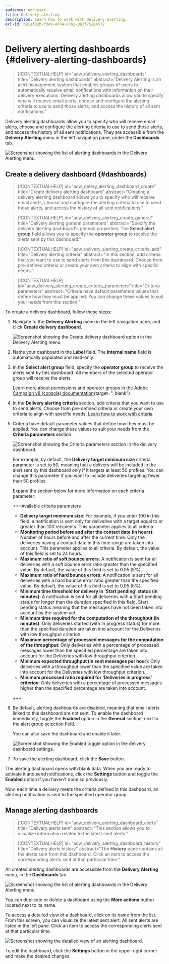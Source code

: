 ```yaml
---
audience: end-user
title: Delivery alerting
description: Learn how to work with delivery alerting.
exl-id: b91ef82b-f3e9-4704-87a2-0e3f75104572
---
```

# Delivery alerting dashboards {#delivery-alerting-dashboards}

>[!CONTEXTUALHELP]
>id="acw_delivery_alerting_dashboards"
>title="Delivery alerting dashboards"
>abstract="Delivery Alerting is an alert management system that enables groups of users to automatically receive email notifications with information on their delivery executions. Delivery alerting dashboards allow you to specify who will receive email alerts, choose and configure the alerting criteria to use to send those alerts, and access the history of all sent notifications."

Delivery alerting dashboards allow you to specify who will receive email alerts, choose and configure the alerting criteria to use to send those alerts, and access the history of all sent notifications. They are accessible from the **Delivery Alerting** menu in the left navigation pane, under the **Dashboards** tab.

![Screenshot showing the list of alerting dashboards in the Delivery Alerting menu.](assets/alerting-dashboard-list.png)

## Create a delivery dashboard {#dashboards}

>[!CONTEXTUALHELP]
>id="acw_delery_alerting_dashboard_create"
>title="Create delivery alerting dashboard"
>abstract="Creating a delivery alerting dashboard allows you to specify who will receive email alerts, choose and configure the alerting criteria to use to send those alerts, and access the history of all sent notifications."

>[!CONTEXTUALHELP]
>id="acw_delivery_alerting_create_general"
>title="Delivery alerting general parameters"
>abstract="Specify the delivery alerting dashboard's general properties. The **Select alert group** field allows you to specify the **operator group** to receive the alerts sent by this dashboard."

>[!CONTEXTUALHELP]
>id="acw_delivery_alerting_create_criteria_add"
>title="Delivery alerting criteria"
>abstract="In this section, add criteria that you want to use to send alerts from this dashboard. Choose from pre-defined criteria or create your own criteria to align with specific needs."

>[!CONTEXTUALHELP]
>id="acw_delivery_alerting_create_criteria_parameters"
>title="Criteria parameters"
>abstract="Criteria have default parameters values that define how they must be applied. You can change these values to suit your needs from this section."

To create a delivery dashboard, follow these steps: 

1. Navigate to the **Delivery Alerting** menu in the left navigation pane, and click **Create delivery dashboard**.

    ![Screenshot showing the Create delivery dashboard option in the Delivery Alerting menu.](assets/alerting-dashboard.png)

1. Name your dashboard in the **Label** field. The **Internal name** field is automatically populated and read-only.

1. In the **Select alert group** field, specify the **operator group** to receive the alerts sent by this dashboard. All members of the selected operator group will receive the alerts.

    Learn more about permissions and operator groups in the [Adobe Campaign v8 (console) documentation](https://experienceleague.adobe.com/en/docs/campaign/campaign-v8/admin/permissions/gs-permissions){target="_blank"}

1. In the **Delivery alerting criteria** section, add criteria that you want to use to send alerts. Choose from pre-defined criteria or create your own criteria to align with specific needs. [Learn how to work with criteria](../msg/delivery-alerting-criteria.md)

1. Criteria have default parameter values that define how they must be applied. You can change these values to suit your needs from the **Criteria parameters** section. 

    ![Screenshot showing the Criteria parameters section in the delivery dashboard.](assets/alerting-criteria-parameters.png)

    For example, by default, the **Delivery target minimum size** criteria parameter is set to 50, meaning that a delivery will be included in the alert sent by this dashboard only if it targets at least 50 profiles. You can change this parameter if you want to include deliveries targeting fewer than 50 profiles.
    
    Expand the section below for more information on each criteria parameter:

    +++Available criteria parameters

    * **Delivery target minimum size**: For example, if you enter 100 in this field, a notification is sent only for deliveries with a target equal to or greater than 100 recipients. This parameter applies to all criteria.
    * **Monitoring period before and after the contact date (in hours)**: Number of hours before and after the current time. Only the deliveries having a contact date in this time range are taken into account. This parameter applies to all criteria. By default, the value of this field is set to 24 hours.
    * **Maximum ratio of soft bounce errors**: A notification is sent for all deliveries with a soft bounce error ratio greater than the specified value. By default, the value of this field is set to 0.05 (5%).
    * **Maximum ratio of hard bounce errors**: A notification is sent for all deliveries with a hard bounce error ratio greater than the specified value. By default, the value of this field is set to 0.05 (5%).
    * **Minimum time threshold for delivery in ‘Start pending’ status (in minutes)**: A notification is sent for all deliveries with a Start pending status for longer than the duration specified in this field, Start pending status meaning that the messages have not been taken into account by the system yet.
    * **Minimum time required for the computation of the throughput (in minutes)**: Only deliveries started (with In progress status) for more than the specified duration are taken into account for the Deliveries with low throughput criterion.
    * **Maximum percentage of processed messages for the computation of the throughput**: Only deliveries with a percentage of processed messages lower than the specified percentage are taken into account for the Deliveries with low throughput criterion.
    * **Minimum expected throughput (in sent messages per hour)**: Only deliveries with a throughput lower than the specified value are taken into account for the Deliveries with low throughput criterion.
    * **Minimum processed ratio required for ‘Deliveries in progress’ criterion**: Only deliveries with a percentage of processed messages higher than the specified percentage are taken into account.

    +++

1. By default, alerting dashboards are disabled, meaning that email alerts linked to this dashboard are not sent. To enable the dashboard immediately, toggle the **Enabled** option in the **General** section, next to the alert group selection field.

    You can also save the dashboard and enable it later.

    ![Screenshot showing the Enabled toggle option in the delivery dashboard settings.](assets/alerting-dashboard-enable.png)

1. To save the alerting dashboard, click the **Save** button.

The alerting dashboard opens with blank data. When you are ready to activate it and send notifications, click the **Settings** button and toggle the **Enabled** option if you haven't done so previously.

Now, each time a delivery meets the criteria defined in this dashboard, an alerting notification is sent to the specified operator group.

## Manage alerting dashboards

>[!CONTEXTUALHELP]
>id="acw_delivery_alerting_dashboard_alerts"
>title="Delivery alerts sent"
>abstract="This section allows you to visualize information related to the latest sent alerts."

>[!CONTEXTUALHELP]
>id="acw_delivery_alerting_dashboard_history"
>title="Delivery alerts history"
>abstract="The **History** pane contains all the alerts sent from this dashboard. Click an item to access the corresponding alerts sent at that particular time."

All created alerting dashboards are accessible from the **Delivery Alerting** menu, in the **Dashboards** tab.

![Screenshot showing the list of alerting dashboards in the Delivery Alerting menu.](assets/alerting-dashboard-list.png)

You can duplicate or delete a dashboard using the **More actions** button located next to its name. 

To access a detailed view of a dashboard, click on its name from the list. From this screen, you can visualize the latest sent alert. All sent alerts are listed in the left pane. Click an item to access the corresponding alerts sent at that particular time.

![Screenshot showing the detailed view of an alerting dashboard.](assets/alerting-dashboard-details.png)

To edit the dashboard, click the **Settings** button in the upper-right corner and make the desired changes.